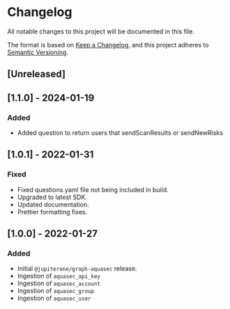# Changelog

All notable changes to this project will be documented in this file.

The format is based on [Keep a Changelog](https://keepachangelog.com/en/1.0.0/),
and this project adheres to
[Semantic Versioning](https://semver.org/spec/v2.0.0.html).

## [Unreleased]

## [1.1.0] - 2024-01-19

### Added

- Added question to return users that sendScanResults or sendNewRisks

## [1.0.1] - 2022-01-31

### Fixed

- Fixed questions.yaml file not being included in build.
- Upgraded to latest SDK.
- Updated documentation.
- Prettier formatting fixes.

## [1.0.0] - 2022-01-27

### Added

- Initial `@jupiterone/graph-aquasec` release.
- Ingestion of `aquasec_api_key`
- Ingestion of `aquasec_account`
- Ingestion of `aquasec_group`
- Ingestion of `aquasec_user`
